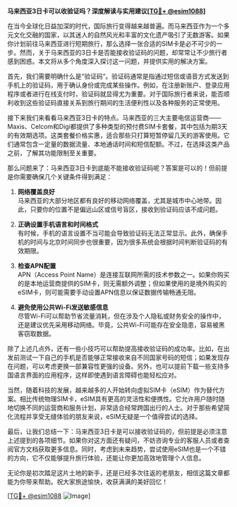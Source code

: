 **马来西亚3日卡可以收验证吗？深度解读与实用建议[[TG💪+ @esim1088](https://t.me/s/esim1088)]**

在当今全球化日益加深的时代，国际旅行变得越来越普遍。而马来西亚作为一个多元文化交融的国家，以其迷人的自然风光和丰富的文化遗产吸引了无数游客。如果你计划前往马来西亚进行短期旅行，那么选择一张合适的SIM卡是必不可少的一步。然而，关于马来西亚的3日卡是否能接收验证码的问题，却常常让不少旅行者感到困惑。本文将从多个角度深入探讨这一问题，并提供实用的解决方案。

首先，我们需要明确什么是“验证码”。验证码通常是指通过短信或语音方式发送到手机上的验证码，用于确认身份或完成某些操作。例如，在注册新账户、登录应用程序或者进行在线支付时，验证码就显得尤为重要。对于国际旅行者来说，能否顺利收到这些验证码直接关系到旅行期间的生活便利性以及各种服务的正常使用。

接下来我们来看看马来西亚3日卡的特点。马来西亚的三大主要电信运营商——Maxis、Celcom和Digi都提供了多种类型的预付费SIM卡套餐，其中包括为期3天的有效期选项。这类套餐价格实惠，适合那些只打算短暂停留几天的游客使用。它们通常包含一定量的数据流量、本地通话时间和短信配额。不过，在选择这类产品之前，了解其功能限制至关重要。

那么问题来了：马来西亚3日卡到底能不能接收验证码呢？答案是可以的！但前提是你需要确保几个关键条件得到满足：

1. **网络覆盖良好**  
   马来西亚的大部分地区都有良好的移动网络覆盖，尤其是城市中心地带。因此，只要你的位置不是偏远山区或信号盲区，接收到验证码应该不成问题。

2. **正确设置手机语言和时间格式**  
   有时候，手机的语言设置不当可能会导致验证码无法正常显示。此外，确保手机的时间与北京时间同步也很重要，因为很多系统会根据时间判断验证码的有效期限。

3. **检查APN配置**  
   APN（Access Point Name）是连接互联网所需的技术参数之一。如果你购买的是本地运营商提供的SIM卡，则无需额外调整；但如果使用的是境外购买的eSIM卡，则可能需要手动设置APN信息以保证数据传输畅通无阻。

4. **避免使用公共Wi-Fi发送敏感信息**  
   尽管Wi-Fi可以帮助节省流量消耗，但在涉及个人隐私或财务安全的操作中，还是建议优先采用移动网络。毕竟，公共Wi-Fi可能存在安全隐患，容易被黑客窃取数据。

除了上述几点外，还有一些小技巧可以帮助提高接收验证码的成功率。比如，在出发前测试一下自己的手机是否能够正常接收来自不同国家号码的短信；如果发现存在问题，可以考虑更换一部兼容性更强的设备。另外，也可以提前下载一些支持多国语言界面的应用程序，这样即使遇到语言障碍也能轻松应对。

当然，随着科技的发展，越来越多的人开始转向虚拟SIM卡（eSIM）作为替代方案。相比传统物理SIM卡，eSIM具有更高的灵活性和便携性。它允许用户随时随地切换不同的运营商和服务计划，非常适合经常跨国出行的人士。对于那些希望简化流程并享受无缝体验的朋友来说，eSIM无疑是一个值得尝试的选择。

最后，让我们总结一下：马来西亚3日卡是可以接收验证码的，但前提是必须注意上述提到的各项细节。如果你对这方面还有疑问，不妨咨询专业的客服人员或者查阅官方文档获取更多信息。同时，考虑到未来趋势，尝试使用eSIM也是一个不错的方向，它不仅能够提升旅行体验，还能让你更加高效地管理个人信息。

无论你是初次踏足这片土地的新手，还是已经多次往返的老朋友，相信这篇文章都能为你带来帮助。祝大家旅途愉快，收获满满的美好回忆！

[[TG💪+ @esim1088](https://t.me/s/esim1088) ![Image](https://i.postimg.cc/4NQfJmqS/Snipaste-2025-05-13-00-14-12.png)]